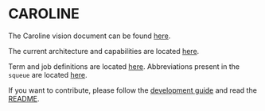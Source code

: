 # CAROLINE

The Caroline vision document can be found [here](https://drive.google.com/file/d/1q5D4GzeMgKrxutRq9QyZxtnc-oCnltdd/view). 

The current architecture and capabilities are located [here](architecture.md). 

Term and job definitions are located [here](glossary.md). Abbreviations present in the `squeue` are located [here](abbreviations.md).

If you want to contribute, please follow the [development guide](development.md) and read the [README](../README.md).